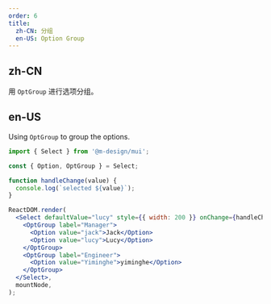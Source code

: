 ```yaml
---
order: 6
title:
  zh-CN: 分组
  en-US: Option Group
---
```


## zh-CN

用 `OptGroup` 进行选项分组。

## en-US

Using `OptGroup` to group the options.

```jsx
import { Select } from '@m-design/mui';

const { Option, OptGroup } = Select;

function handleChange(value) {
  console.log(`selected ${value}`);
}

ReactDOM.render(
  <Select defaultValue="lucy" style={{ width: 200 }} onChange={handleChange}>
    <OptGroup label="Manager">
      <Option value="jack">Jack</Option>
      <Option value="lucy">Lucy</Option>
    </OptGroup>
    <OptGroup label="Engineer">
      <Option value="Yiminghe">yiminghe</Option>
    </OptGroup>
  </Select>,
  mountNode,
);
```
